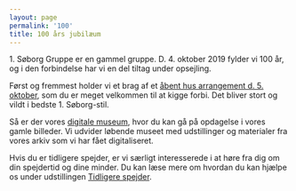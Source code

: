 ```yaml
---
layout: page
permalink: '100'
title: 100 års jubilæum
---
```

1\. Søborg Gruppe er en gammel gruppe.
D. 4. oktober 2019 fylder vi 100 år, og i den forbindelse har vi en del tiltag under opsejling.

Først og fremmest holder vi et brag af et [åbent hus arrangement d. 5. oktober](/kalender/2019-jubilaeum), som du er meget velkommen til at kigge forbi.
Det bliver stort og vildt i bedste 1. Søborg-stil.

Så er der vores [digitale museum](/museum), hvor du kan gå på opdagelse i vores gamle billeder.
Vi udvider løbende museet med udstillinger og materialer fra vores arkiv som vi har fået digitaliseret.

Hvis du er tidligere spejder, er vi særligt interesserede i at høre fra dig om din spejdertid og dine minder.
Du kan læse mere om hvordan du kan hjælpe os under udstillingen [Tidligere spejder](/museum/tidligere-spejder).

